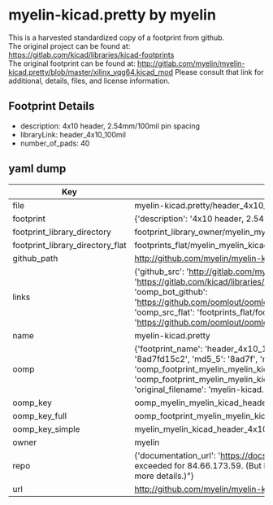 # myelin-kicad.pretty by myelin  
This is a harvested standardized copy of a footprint from github.  
The original project can be found at:  
https://gitlab.com/kicad/libraries/kicad-footprints  
The original footprint can be found at:
http://gitlab.com/myelin/myelin-kicad.pretty/blob/master/xilinx_vqg64.kicad_mod
Please consult that link for additional, details, files, and license information.  
## Footprint Details
* description: 4x10 header, 2.54mm/100mil pin spacing  
* libraryLink: header_4x10_100mil  
* number_of_pads: 40  
## yaml dump  
| Key | Value |  
| --- | --- |  
| file | myelin-kicad.pretty/header_4x10_100mil.kicad_mod |  
| footprint | {'description': '4x10 header, 2.54mm/100mil pin spacing', 'libraryLink': 'header_4x10_100mil', 'number_of_pads': 40} |  
| footprint_library_directory | footprint_library_owner/myelin_myelin-kicad.pretty |  
| footprint_library_directory_flat | footprints_flat/myelin_myelin_kicad_header_4x10_100mil/working |  
| github_path | http://github.com/myelin/myelin-kicad.pretty/blob/master/header_4x10_100mil.kicad_mod |  
| links | {'github_src': 'http://gitlab.com/myelin/myelin-kicad.pretty/blob/master/xilinx_vqg64.kicad_mod', 'github_src_repo': 'https://gitlab.com/kicad/libraries/kicad-footprints', 'oomp_bot': 'footprints/myelin_myelin_kicad_header_4x10_100mil/working', 'oomp_bot_github': 'https://github.com/oomlout/oomlout_oomp_footprint_bot/tree/main/footprints/myelin_myelin_kicad_header_4x10_100mil/working', 'oomp_src_flat': 'footprints_flat/footprints_flat/myelin_myelin_kicad_header_4x10_100mil/working', 'oomp_src_flat_github': 'https://github.com/oomlout/oomlout_oomp_footprint_src/tree/main/footprints_flat/myelin_myelin_kicad_header_4x10_100mil/working'} |  
| name | myelin-kicad.pretty |  
| oomp | {'footprint_name': 'header_4x10_100mil', 'library_name': 'myelin_kicad', 'md5': '8ad7fd15c26c68e6b8699490a562d258', 'md5_10': '8ad7fd15c2', 'md5_5': '8ad7f', 'md5_6': '8ad7fd', 'oomp_key': 'oomp_myelin_myelin_kicad_header_4x10_100mil', 'oomp_key_extra': 'oomp_footprint_myelin_myelin_kicad_header_4x10_100mil', 'oomp_key_full': 'oomp_footprint_myelin_myelin_kicad_header_4x10_100mil_8ad7fd', 'oomp_key_simple': 'myelin_myelin_kicad_header_4x10_100mil', 'original_filename': 'myelin-kicad.pretty/header_4x10_100mil.kicad_mod', 'owner_name': 'myelin'} |  
| oomp_key | oomp_myelin_myelin_kicad_header_4x10_100mil |  
| oomp_key_full | oomp_footprint_myelin_myelin_kicad_header_4x10_100mil |  
| oomp_key_simple | myelin_myelin_kicad_header_4x10_100mil |  
| owner | myelin |  
| repo | {'documentation_url': 'https://docs.github.com/rest/overview/resources-in-the-rest-api#rate-limiting', 'message': "API rate limit exceeded for 84.66.173.59. (But here's the good news: Authenticated requests get a higher rate limit. Check out the documentation for more details.)"} |  
| url | http://github.com/myelin/myelin-kicad.pretty |  

